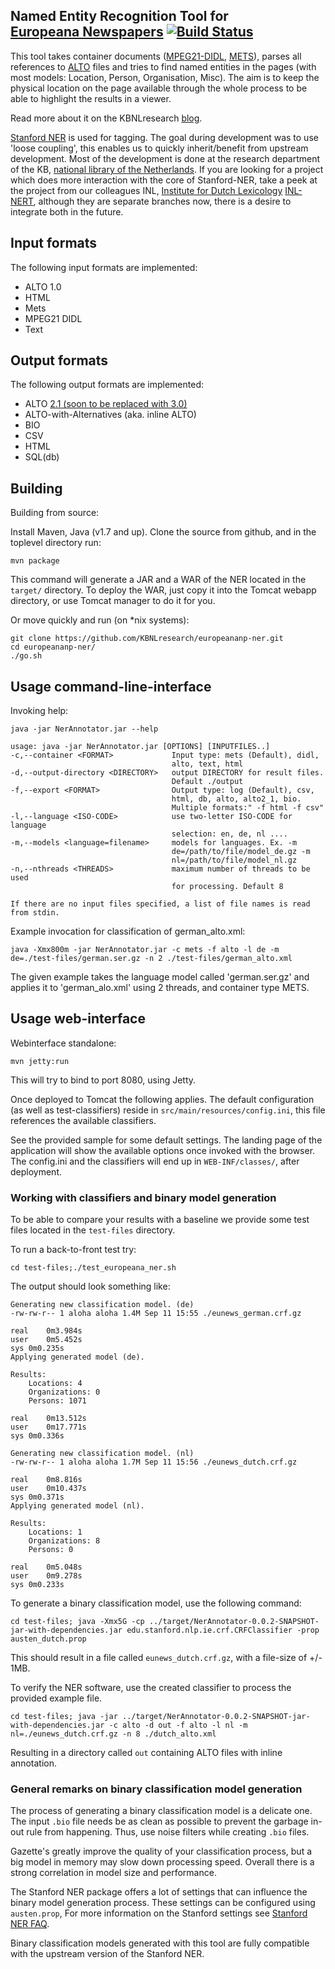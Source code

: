 Named Entity Recognition Tool for <br>[Europeana Newspapers](http://www.europeana-newspapers.eu/) [![Build Status](https://secure.travis-ci.org/KBNLresearch/europeananp-ner.png?branch=master)](http://travis-ci.org/KBNLresearch/europeananp-ner)
------------------------------------------------------

This tool takes container documents ([MPEG21-DIDL](http://xml.coverpages.org/mpeg21-didl.html), [METS](http://www.loc.gov/standards/mets/)),
parses all references to [ALTO](http://www.loc.gov/standards/alto/) files and tries to find named entities in the pages
(with most models: Location, Person, Organisation, Misc). The aim is to keep the physical location on the page available through the whole process
to be able to highlight the results in a viewer.

Read more about it on the KBNLresearch [blog](http://researchkb.wordpress.com/2014/03/03/ner-newspapers/).

[Stanford NER](http://www-nlp.stanford.edu/software/CRF-NER.shtml) is used for tagging. The goal during development was to use 'loose coupling',
this enables us to quickly inherit/benefit from upstream development. Most of the development is done at the research department of the KB,
[national library of the Netherlands](http://kb.nl/en/research). If you are looking for a project which does more interaction with the core of
Stanford-NER, take a peek at the project from our colleagues INL,
[Institute for Dutch Lexicology](http://www.inl.nl/our-work-and-working-methods) [INL-NERT](https://github.com/INL/NERT),
although they are separate branches now, there is a desire to integrate both in the future.

## Input formats

The following input formats are implemented:

* ALTO 1.0
* HTML
* Mets
* MPEG21 DIDL
* Text

## Output formats

The following output formats are implemented:

* ALTO [2.1 (soon to be replaced with 3.0)](http://www.loc.gov/standards/alto/v3/alto-3-0.xsd)
* ALTO-with-Alternatives (aka. inline ALTO)
* BIO
* CSV
* HTML
* SQL(db)

## Building

Building from source:

Install Maven, Java (v1.7 and up). Clone the source from github, and in the toplevel directory run:

    mvn package

This command will generate a JAR and a WAR of the NER located in the `target/` directory.
To deploy the WAR, just copy it into the Tomcat webapp directory, or use Tomcat
manager to do it for you.

Or move quickly and run (on \*nix systems):

    git clone https://github.com/KBNLresearch/europeananp-ner.git
    cd europeananp-ner/
    ./go.sh

## Usage command-line-interface

Invoking help:

    java -jar NerAnnotator.jar --help

    usage: java -jar NerAnnotator.jar [OPTIONS] [INPUTFILES..]
    -c,--container <FORMAT>             Input type: mets (Default), didl,
                                        alto, text, html
    -d,--output-directory <DIRECTORY>   output DIRECTORY for result files.
                                        Default ./output
    -f,--export <FORMAT>                Output type: log (Default), csv,
                                        html, db, alto, alto2_1, bio.
                                        Multiple formats:" -f html -f csv"
    -l,--language <ISO-CODE>            use two-letter ISO-CODE for language
                                        selection: en, de, nl ....
    -m,--models <language=filename>     models for languages. Ex. -m
                                        de=/path/to/file/model_de.gz -m
                                        nl=/path/to/file/model_nl.gz
    -n,--nthreads <THREADS>             maximum number of threads to be used
                                        for processing. Default 8

    If there are no input files specified, a list of file names is read from stdin.

Example invocation for classification of german_alto.xml:

    java -Xmx800m -jar NerAnnotator.jar -c mets -f alto -l de -m de=./test-files/german.ser.gz -n 2 ./test-files/german_alto.xml

The given example takes the language model called 'german.ser.gz' and
applies it to 'german_alo.xml' using 2 threads, and container type METS.

## Usage web-interface

Webinterface standalone:

    mvn jetty:run

This will try to bind to port 8080, using Jetty.

Once deployed to Tomcat the following applies. The default configuration (as well as test-classifiers)
reside in `src/main/resources/config.ini`, this file references the available classifiers.

See the provided sample for some default settings. The landing page of the application
will show the available options once invoked with the browser.  The config.ini and the
classifiers will end up in `WEB-INF/classes/`, after deployment.

### Working with classifiers and binary model generation

To be able to compare your results with a baseline we provide
some test files located in the ```test-files``` directory.

To run a back-to-front test try:

    cd test-files;./test_europeana_ner.sh

The output should look something like:

    Generating new classification model. (de)
    -rw-rw-r-- 1 aloha aloha 1.4M Sep 11 15:55 ./eunews_german.crf.gz

    real	0m3.984s
    user	0m5.452s
    sys	0m0.235s
    Applying generated model (de).

    Results:
        Locations: 4
        Organizations: 0
        Persons: 1071

    real	0m13.512s
    user	0m17.771s
    sys	0m0.336s

    Generating new classification model. (nl)
    -rw-rw-r-- 1 aloha aloha 1.7M Sep 11 15:56 ./eunews_dutch.crf.gz

    real	0m8.816s
    user	0m10.437s
    sys	0m0.371s
    Applying generated model (nl).

    Results:
        Locations: 1
        Organizations: 8
        Persons: 0

    real	0m5.048s
    user	0m9.278s
    sys	0m0.233s

To generate a binary classification model, use the following command:

    cd test-files; java -Xmx5G -cp ../target/NerAnnotator-0.0.2-SNAPSHOT-jar-with-dependencies.jar edu.stanford.nlp.ie.crf.CRFClassifier -prop austen_dutch.prop

This should result in a file called `eunews_dutch.crf.gz`, with a file-size of +/- 1MB.

To verify the NER software, use the created classifier to process the provided example file.

    cd test-files; java -jar ../target/NerAnnotator-0.0.2-SNAPSHOT-jar-with-dependencies.jar -c alto -d out -f alto -l nl -m nl=./eunews_dutch.crf.gz -n 8 ./dutch_alto.xml

Resulting in a directory called `out` containing ALTO files with inline annotation.

### General remarks on binary classification model generation

The process of generating a binary classification model is a delicate one. The input
`.bio` file needs be as clean as possible to prevent the garbage in-out rule from
happening. Thus, use noise filters while creating `.bio` files.

Gazette's greatly improve the quality of your classification process, but a
big model in memory may slow down processing speed. Overall there is a strong
correlation in model size and performance.

The Stanford NER package offers a lot of settings that can influence the
binary model generation process. These settings can be configured using
`austen.prop`, For more information on the Stanford settings see
[Stanford NER FAQ](http://nlp.stanford.edu/software/crf-faq.shtml).

Binary classification models generated with this tool are fully compatible with the upstream
version of the Stanford NER.
